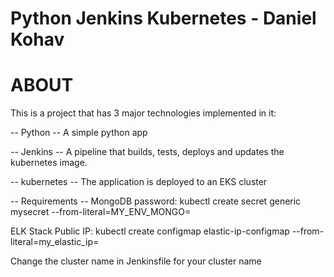 # Python Jenkins Kubernetes - Daniel Kohav

# ABOUT
This is a project that has 3 major technologies implemented in it:

-- Python --
A simple python app 


-- Jenkins --
A pipeline that builds, tests, deploys and updates the kubernetes image.

-- kubernetes --
The application is deployed to an EKS cluster

-- Requirements --
MongoDB password:
kubectl create secret generic mysecret --from-literal=MY_ENV_MONGO=<my mongo password>

ELK Stack Public IP:
kubectl create configmap elastic-ip-configmap --from-literal=my_elastic_ip=<my ELK ip>

Change the cluster name in Jenkinsfile for your cluster name
